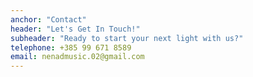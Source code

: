 ```yaml
---
anchor: "Contact"
header: "Let's Get In Touch!"
subheader: "Ready to start your next light with us?"
telephone: +385 99 671 8589
email: nenadmusic.02@gmail.com
---
```


